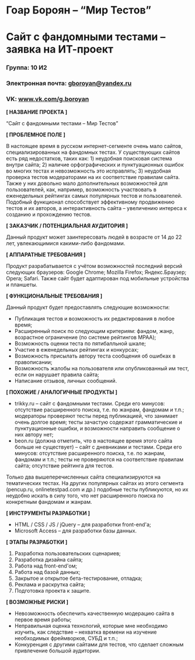 # Гоар Бороян – “Мир Тестов”
# Сайт с фандомными тестами – заявка на ИТ-проект

### Группа: 10 И2
### Электронная почта: gboroyan@yandex.ru
### VK: www.vk.com/g.boroyan


**[ НАЗВАНИЕ ПРОЕКТА ]**

“Сайт с фандомными тестами – Мир Тестов”

**[ ПРОБЛЕМНОЕ ПОЛЕ ]**

В настоящее время в русском интернет-сегменте очень мало сайтов, специализированных на фандомных тестах. У существующих сайтов есть ряд недостатков, таких как: 1) неудобная поисковая система внутри сайта; 2) наличие орфографических и пунктуационных ошибок во многих тестах и невозможность это исправлять; 3) неудобная проверка тестов модераторами на их соответствие правилам сайта. Также у них довольно мало дополнительных возможностей для пользователей, как, например, возможность участвовать в еженедельных рейтингах самых популярных тестов и пользователей. Подобный функционал способствует эффективному продвижению тестов и их авторов, а интерактивность сайта – увеличению интереса к созданию и прохождению тестов.

**[ ЗАКАЗЧИК / ПОТЕНЦИАЛЬНАЯ АУДИТОРИЯ ]**

Данный продукт может заинтересовать людей в возрасте от 14 до 22 лет, увлекающимися какими-либо фандомами.

**[ АППАРАТНЫЕ ТРЕБОВАНИЯ ]** 

Продукт разрабатывается с учётом возможностей последний версий следующих браузеров: Google Chrome; Mozilla Firefox; Яндекс.Браузер; Opera; Safari. Также сайт будет адаптирован под мобильные устройства и планшеты.

**[ ФУНКЦИОНАЛЬНЫЕ ТРЕБОВАНИЯ ]**

Данный продукт будет предоставлять следующие возможности:
* Публикация тестов и возможность их редактирования в любое время;
* Расширенный поиск по следующим критериям: фандом, жанр, возрастное ограничение (по системе рейтингов MPAA);
* Возможность оценки теста по пятибалльной шкале;
* Участие в еженедельных рейтингах и конкурсах;
* Возможность присылать автору теста сообщения об ошибках в правописании;
* Возможность жалобы на пользователя или опубликованный им тест, если он нарушает правила сайта;
* Написание отзывов, личных сообщений.

**[ ПОХОЖИЕ / АНАЛОГИЧНЫЕ ПРОДУКТЫ ]**

* trikky.ru – сайт с фандомными тестами. Среди его минусов: отсутствие расширенного поиска, т.е. по жанрам, фандомам и т.п.; модераторы проверяют тесты перед публикацией, что занимает очень долгое время; тесты зачастую содержат грамматические и пунктуационные ошибки, и возможности направить сообщение о них автору нет;
* beon.ru (должна отметить, что в настоящее время этого сайта больше не существует) – сайт с дневниками и тестами. Среди его минусов: отсутствие расширенного поиска, т.е. по жанрам, фандомам и т.п.; тесты не проверяются на соответствие правилам сайта; отсутствие рейтинга для тестов.

Только два вышеперечисленных сайта специализируются на тематических тестах. На других популярных сайтах из этого сегмента (pencup.ru, onlinetestpad.com и др.) подобные тесты публикуются, но их неудобно искать в силу того, что нет расширенного поиска по конкретным фандомам и жанрам.


**[ ИНСТРУМЕНТЫ РАЗРАБОТКИ ]**

*	HTML / CSS / JS / jQuery – для разработки front-end'a;
*	Microsoft Access – для разработки базы данных.

**[ ЭТАПЫ РАЗРАБОТКИ ]**

1) Разработка пользовательских сценариев;
2) Разработка дизайна сайта;
3) Работа над front-end'ом;
4) Работа над базой данных;
5) Закрытое и открытое бета-тестирование, отладка;
6) Реклама и раскрутка сайта;
7) Подготовка проекта к защите.

**[ ВОЗМОЖНЫЕ РИСКИ ]**

*	Невозможность обеспечить качественную модерацию сайта в первое время работы;
*	Неправильная оценка технологий, которые мне необходимо изучить, как следствие – нехватка времени на изучение необходимых фреймворков, СУБД и т.п.;
* Конкуренция с другими сайтами для тестов, что сделает сложным привлечение большой аудитории.

